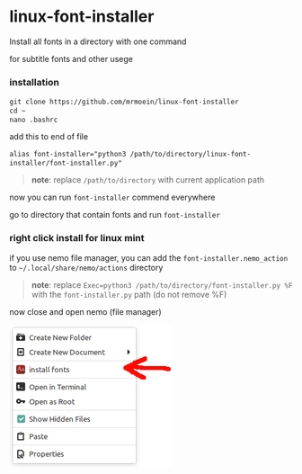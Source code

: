 # linux-font-installer
Install all fonts in a directory with one command

for subtitle fonts and other usege

### installation
```
git clone https://github.com/mrmoein/linux-font-installer
cd ~
nano .bashrc
```
add this to end of file
```
alias font-installer="python3 /path/to/directory/linux-font-installer/font-installer.py"
```
>**note**: replace `/path/to/directory` with current application path

now you can run `font-installer` commend everywhere

go to directory that contain fonts and run `font-installer`

### right click install for linux mint
if you use nemo file manager, you can add the `font-installer.nemo_action` to `~/.local/share/nemo/actions` directory

> **note**: replace `Exec=python3 /path/to/directory/font-installer.py %F` with the `font-installer.py` path (do not remove %F)

now close and open nemo (file manager)

![nemo action screenshot](nemo_action_screenshot.png)